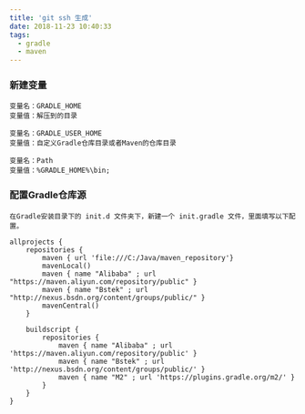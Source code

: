 ```yaml
---
title: 'git ssh 生成'
date: 2018-11-23 10:40:33
tags: 
  - gradle
  - maven
---
```


### 新建变量
    变量名：GRADLE_HOME
    变量值：解压到的目录

    变量名：GRADLE_USER_HOME
    变量值：自定义Gradle仓库目录或者Maven的仓库目录
    
    变量名：Path
    变量值：%GRADLE_HOME%\bin;
    
### 配置Gradle仓库源
    在Gradle安装目录下的 init.d 文件夹下，新建一个 init.gradle 文件，里面填写以下配置。

```shell script
allprojects {
    repositories {
        maven { url 'file:///C:/Java/maven_repository'}
        mavenLocal()
        maven { name "Alibaba" ; url "https://maven.aliyun.com/repository/public" }
        maven { name "Bstek" ; url "http://nexus.bsdn.org/content/groups/public/" }
        mavenCentral()
    }

    buildscript { 
        repositories { 
            maven { name "Alibaba" ; url 'https://maven.aliyun.com/repository/public' }
            maven { name "Bstek" ; url 'http://nexus.bsdn.org/content/groups/public/' }
            maven { name "M2" ; url 'https://plugins.gradle.org/m2/' }
        }
    }
}
```